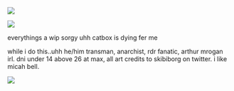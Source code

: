 ![](https://media.discordapp.net/attachments/880975633293934595/1333955301124083806/tumblr_70540691f823252bfd880d35e436fe13_ee4f7694_1280__fliter--dark-blue-sepia__channel--red__mode--normal.png?ex=679ac62f&is=679974af&hm=8aa524a3a38a34b7e7c9c311695f842378bc1fbb830f12dbe4222a6fa554170e&=&format=webp&quality=lossless)

![](https://64.media.tumblr.com/b5987a633a0152d3f4b4d834fd0af073/c960e3311dc68f74-1e/s640x960/ddc05b601d93017e514a6700529837a28267013f.pnj)

everythings a wip sorgy uhh catbox is dying fer me

while i do this..uhh he/him transman, anarchist,  rdr fanatic, arthur mrogan irl. dni under 14 above 26 at max, all art credits to skibiborg on twitter. i like micah bell.

![](https://media.discordapp.net/attachments/880975633293934595/1333980144410296330/download_1.png?ex=679add52&is=67998bd2&hm=21a7e5e8bc952fd5650c2045208db167808fb6cfbe5376160c793b1191942b18&=&format=webp&quality=lossless)
